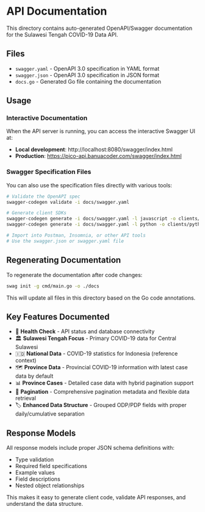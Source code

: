 # API Documentation

This directory contains auto-generated OpenAPI/Swagger documentation for the Sulawesi Tengah COVID-19 Data API.

## Files

- `swagger.yaml` - OpenAPI 3.0 specification in YAML format
- `swagger.json` - OpenAPI 3.0 specification in JSON format  
- `docs.go` - Generated Go file containing the documentation

## Usage

### Interactive Documentation

When the API server is running, you can access the interactive Swagger UI at:
- **Local development**: http://localhost:8080/swagger/index.html
- **Production**: https://pico-api.banuacoder.com/swagger/index.html

### Swagger Specification Files

You can also use the specification files directly with various tools:

```bash
# Validate the OpenAPI spec
swagger-codegen validate -i docs/swagger.yaml

# Generate client SDKs
swagger-codegen generate -i docs/swagger.yaml -l javascript -o clients/js
swagger-codegen generate -i docs/swagger.yaml -l python -o clients/python

# Import into Postman, Insomnia, or other API tools
# Use the swagger.json or swagger.yaml file
```

## Regenerating Documentation

To regenerate the documentation after code changes:

```bash
swag init -g cmd/main.go -o ./docs
```

This will update all files in this directory based on the Go code annotations.

## Key Features Documented

- 🏥 **Health Check** - API status and database connectivity
- 🏛️ **Sulawesi Tengah Focus** - Primary COVID-19 data for Central Sulawesi
- 🇮🇩 **National Data** - COVID-19 statistics for Indonesia (reference context)
- 🗺️ **Province Data** - Provincial COVID-19 information with latest case data by default
- 📊 **Province Cases** - Detailed case data with hybrid pagination support
- 📄 **Pagination** - Comprehensive pagination metadata and flexible data retrieval
- 🏷️ **Enhanced Data Structure** - Grouped ODP/PDP fields with proper daily/cumulative separation

## Response Models

All response models include proper JSON schema definitions with:
- Type validation
- Required field specifications  
- Example values
- Field descriptions
- Nested object relationships

This makes it easy to generate client code, validate API responses, and understand the data structure.